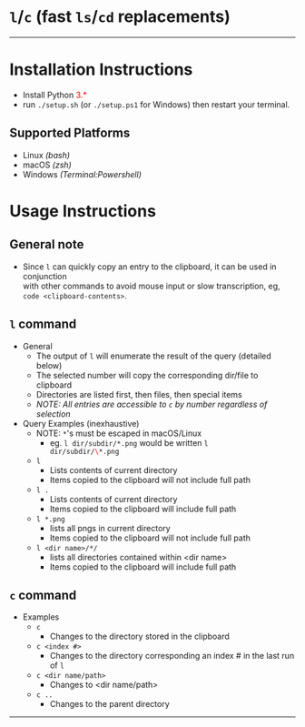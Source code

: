 # <code>l</code>/<code>c</code> (fast <code>ls</code>/<code>cd</code> replacements)

<hr>

# Installation Instructions
* Install Python <span style="color:red">3.\*</span>
* run <code>./setup.sh</code> (or <code>./setup.ps1</code> for Windows) then restart your terminal.
## Supported Platforms
* Linux _(bash)_
* macOS _(zsh)_
* Windows _(Terminal:Powershell)_
# Usage Instructions
## General note
* Since <code>l</code> can quickly copy an entry to the clipboard, it can be used in conjunction  
with other commands to avoid mouse input or slow transcription, eg, <code>code \<clipboard-contents\></code>.
## <code>l</code> command
* General
    * The output of <code>l</code> will enumerate the result of the query (detailed below)
    * The selected number will copy the corresponding dir/file to clipboard
    * Directories are listed first, then files, then special items
    * _NOTE: All entries are accessible to <code>c</code> by number regardless of selection_
* Query Examples (inexhaustive)
    * NOTE: <code>*</code>'s must be escaped in macOS/Linux
        * eg. <code>l dir/subdir/\*.png</code> would be written <code>l dir/subdir/<span style="color:red">\\</span>\*.png</code> 
    * <code>l</code>
        * Lists contents of current directory
        * Items copied to the clipboard will not include full path
    * <code>l .</code>
        * Lists contents of current directory
        * Items copied to the clipboard will include full path        
    * <code>l \*.png</code>
        * lists all pngs in current directory
        * Items copied to the clipboard will not include full path
    * <code>l \<dir name\>/*/</code>
        * lists all directories contained within \<dir name\>
        * Items copied to the clipboard will include full path

## <code>c</code> command
* Examples
    * <code>c</code>
        * Changes to the directory stored in the clipboard
    * <code>c \<index #\></code>
        * Changes to the directory corresponding an index # in the last run of <code>l</code>
    * <code>c \<dir name/path\></code>
        * Changes to \<dir name/path\>
    * <code>c ..</code>
        * Changes to the parent directory

<hr>